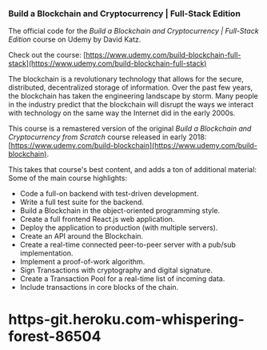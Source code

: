 ### Build a Blockchain and Cryptocurrency | Full-Stack Edition

The official code for the *Build a Blockchain and Cryptocurrency | Full-Stack Edition* course on Udemy by David Katz.

Check out the course: [https://www.udemy.com/build-blockchain-full-stack](https://www.udemy.com/build-blockchain-full-stack)

The blockchain is a revolutionary technology that allows for the secure, distributed, decentralized storage of information. Over the past few years, the blockchain has taken the engineering landscape by storm. Many people in the industry predict that the blockchain will disrupt the ways we interact with technology on the same way the Internet did in the early 2000s.

This course is a remastered version of the original *Build a Blockchain and Cryptocurrency from Scratch* course released in early 2018: [https://www.udemy.com/build-blockchain](https://www.udemy.com/build-blockchain).

This takes that course's best content, and adds a ton of additional material:
Some of the main course highlights:
- Code a full-on backend with test-driven development.
- Write a full test suite for the backend.
- Build a Blockchain in the object-oriented programming style.
- Create a full frontend React.js web application.
- Deploy the application to production (with multiple servers).
- Create an API around the Blockchain.
- Create a real-time connected peer-to-peer server with a pub/sub implementation.
- Implement a proof-of-work algorithm.
- Sign Transactions with cryptography and digital signature.
- Create a Transaction Pool for a real-time list of incoming data.
- Include transactions in core blocks of the chain.
# https-git.heroku.com-whispering-forest-86504
